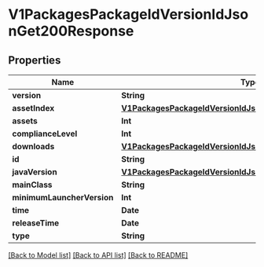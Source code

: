 # V1PackagesPackageIdVersionIdJsonGet200Response

## Properties
Name | Type | Description | Notes
------------ | ------------- | ------------- | -------------
**version** | **String** |  | [optional] 
**assetIndex** | [**V1PackagesPackageIdVersionIdJsonGet200ResponseAssetIndex**](V1PackagesPackageIdVersionIdJsonGet200ResponseAssetIndex.md) |  | [optional] 
**assets** | **Int** |  | [optional] 
**complianceLevel** | **Int** |  | [optional] 
**downloads** | [**V1PackagesPackageIdVersionIdJsonGet200ResponseDownloads**](V1PackagesPackageIdVersionIdJsonGet200ResponseDownloads.md) |  | [optional] 
**id** | **String** |  | [optional] 
**javaVersion** | [**V1PackagesPackageIdVersionIdJsonGet200ResponseJavaVersion**](V1PackagesPackageIdVersionIdJsonGet200ResponseJavaVersion.md) |  | [optional] 
**mainClass** | **String** |  | [optional] 
**minimumLauncherVersion** | **Int** |  | [optional] 
**time** | **Date** |  | [optional] 
**releaseTime** | **Date** |  | [optional] 
**type** | **String** |  | [optional] 

[[Back to Model list]](../README.md#documentation-for-models) [[Back to API list]](../README.md#documentation-for-api-endpoints) [[Back to README]](../README.md)


